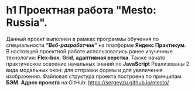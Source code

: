 # h1 Проектная работа "Mesto: Russia".
Данный проект выполнен в рамках программы обучения по специальности **_"Веб-разработчик"_** на платформе **Яндекс Практикум**.
В настоящей проектной работе использовались ранее изученные технологии: **Flex-box**, **Grid**, **адаптивная верстка**.
Также начато практическое освоение начальных знаний по **JavaScript** Реализованы 2 вида модальных окон: для отправки формы и для увеличения изображения.
Файловая структура проекта построена по принципам **БЭМ**.
**Адрес проекта** на GitHub: https://sergeyzu.github.io/mesto/
